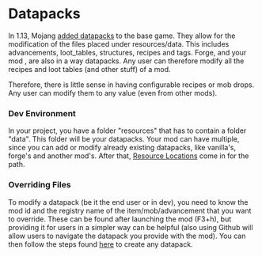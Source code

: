 Datapacks
=========
In 1.13, Mojang [added datapacks][datapack] to the base game. They allow for the modification of the files placed under resources/data.
This includes advancements, loot_tables, structures, recipes and tags. 
Forge, and your mod , are also in a way datapacks. Any user can therefore modify all the recipes and loot tables (and other stuff) of a mod.

Therefore, there is little sense in having configurable recipes or mob drops. Any user can modify them to any value (even from other mods).

### Dev Environment
In your project, you have a folder "resources" that has to contain a folder "data". This folder will be your datapacks. 
Your mod can have multiple, since you can add or modify already existing datapacks, like vanilla's, forge's and another mod's. 
After that, [Resource Locations][resloc] come in for the path. 

### Overriding Files
To modify a datapack (be it the end user or in dev), you need to know the mod id and the registry name of the item/mob/advancement that you want to override. 
These can be found after launching the mod (F3+h), but providing it for users in a simpler way can be helpful (also using Github will allow users to navigate the datapack you provide with the mod).
You can then follow the steps found [here](https://minecraft.gamepedia.com/Tutorials/Creating_a_data_pack) to create any datapack.

[resloc]: resource.md
[datapack]: https://minecraft.gamepedia.com/Data_pack